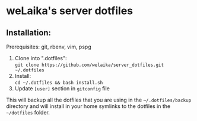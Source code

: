 weLaika's server dotfiles
===============================

## Installation:

Prerequisites: git, rbenv, vim, pspg

1. Clone into ".dotfiles":  
   `git clone https://github.com/welaika/server_dotfiles.git ~/.dotfiles`
3. Install:  
   `cd ~/.dotfiles && bash install.sh`
4. Update `[user]` section in `gitconfig` file

This will backup all the dotfiles that you are using in the `~/.dotfiles/backup`
directory and will install in your home symlinks to the dotfiles in the
`~/dotfiles` folder.
